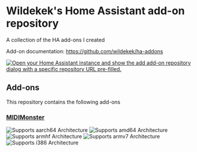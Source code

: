# Wildekek's Home Assistant add-on repository

A collection of the HA add-ons I created

Add-on documentation: <https://github.com/wildekek/ha-addons>

[![Open your Home Assistant instance and show the add add-on repository dialog with a specific repository URL pre-filled.](https://my.home-assistant.io/badges/supervisor_add_addon_repository.svg)](https://my.home-assistant.io/redirect/supervisor_add_addon_repository/?repository_url=https%3A%2F%2Fgithub.com%2Fwildekek%2Fha-addons)

## Add-ons

This repository contains the following add-ons

### [MIDIMonster](./midimonster)

![Supports aarch64 Architecture][aarch64-shield]
![Supports amd64 Architecture][amd64-shield]
![Supports armhf Architecture][armhf-shield]
![Supports armv7 Architecture][armv7-shield]
![Supports i386 Architecture][i386-shield]

[aarch64-shield]: https://img.shields.io/badge/aarch64-no-green.svg
[amd64-shield]: https://img.shields.io/badge/amd64-yes-green.svg
[armhf-shield]: https://img.shields.io/badge/armhf-yes-red.svg
[armv7-shield]: https://img.shields.io/badge/armv7-yes-red.svg
[i386-shield]: https://img.shields.io/badge/i386-no-red.svg
